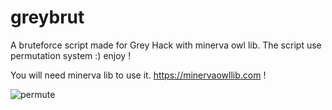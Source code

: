 # greybrut
A bruteforce script made for Grey Hack with minerva owl lib. The script use permutation system :) enjoy !

You will need minerva lib to use it. https://minervaowllib.com !


![permute](https://user-images.githubusercontent.com/90292445/153541230-00e7ff1b-8610-43f4-96a2-4f6973f3ab69.png)
